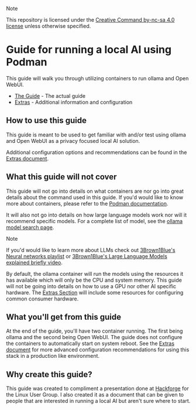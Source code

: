 > [!NOTE]
> This repository is licensed under the [Creative Command by-nc-sa 4.0 license](https://creativecommons.org/licenses/by-nc-sa/4.0/) unless otherwise specified.

# Guide for running a local AI using Podman

This guide will walk you through utilizing containers to run ollama and Open WebUI.

- [The Guide](Guide.md) - The actual guide
- [Extras](Extras.md) - Additional information and configuration

## How to use this guide

This guide is meant to be used to get familiar with and/or test using ollama and Open WebUI as a privacy focused local AI solution.

Additional configuration options and recommendations can be found in the [Extras document](Extras.md).

## What this guide will not cover

This guide will not go into details on what containers are nor go into great details about the command used in this guide. If you'd would like to know more about containers, please refer to the [Podman documentation](https://docs.podman.io/en/latest/).

It will also not go into details on how large language models work nor will it recommend specific models. For a complete list of model, see the [ollama model search page](https://ollama.com/search).

> [!NOTE]
> If you'd would like to learn more about LLMs check out [3Brown1Blue's Neural networks playlist](https://www.youtube.com/playlist?list=PLZHQObOWTQDNU6R1_67000Dx_ZCJB-3pi) or [3Brown1Blue's Large Language Models explained briefly video](https://youtu.be/LPZh9BOjkQs?si=ja14FuDxIJMzExrH).

By default, the ollama container will run the models using the resources it has available which will only be the CPU and system memory. This guide will not be going into details on how to use a GPU nor other AI specific hardware. The [Extras Section](#extras) will include some resources for configuring common consumer hardware.

## What you'll get from this guide

At the end of the guide, you'll have two container running. The first being ollama and the second being Open WebUI. The guide does not configure the containers to automatically start on system reboot. See the [Extras document](Extra.md) for more advanced configuration recommendations for using this stack in a production like environment.

## Why create this guide?

This guide was created to compliment a presentation done at [Hackforge](https://www.hackf.org/) for the Linux User Group. I also created it as a document that can be given to people that are interested in running a local AI but aren't sure where to start.
